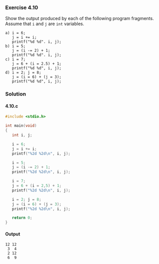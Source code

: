 ### Exercise 4.10
Show the output produced by each of the following program fragments. Assume that `i` and `j` are `int` variables.
```
a) i = 6;
   j = i += i;
   printf("%d %d". i, j);
b) i = 5;
   j = (i -= 2) + 1;
   printf("%d %d". i, j);
c) i = 7;
   j = 6 + (i = 2.5) + 1;
   printf("%d %d", i, j);
d) i = 2; j = 8;
   j = (i = 6) + (j = 3);
   printf("%d %d", i, j);
```
### Solution
#### 4.10.c
```c
#include <stdio.h>

int main(void)
{
   int i, j;

   i = 6;
   j = i += i;
   printf("%2d %2d\n", i, j);

   i = 5;
   j = (i -= 2) + 1;
   printf("%2d %2d\n", i, j);

   i = 7;
   j = 6 + (i = 2,5) + 1;
   printf("%2d %2d\n", i, j);

   i = 2; j = 8;
   j = (i = 6) + (j = 3);
   printf("%2d %2d\n", i, j);

   return 0;
}
```
#### Output
```
12 12
 3  4
 2 12
 6  9
```
